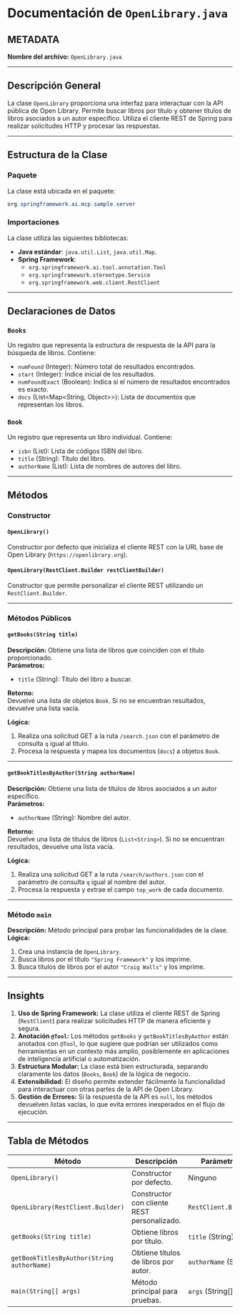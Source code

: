 # Documentación de `OpenLibrary.java`

## METADATA
**Nombre del archivo:** `OpenLibrary.java`

---

## Descripción General
La clase `OpenLibrary` proporciona una interfaz para interactuar con la API pública de Open Library. Permite buscar libros por título y obtener títulos de libros asociados a un autor específico. Utiliza el cliente REST de Spring para realizar solicitudes HTTP y procesar las respuestas.

---

## Estructura de la Clase

### Paquete
La clase está ubicada en el paquete:
```java
org.springframework.ai.mcp.sample.server
```

### Importaciones
La clase utiliza las siguientes bibliotecas:
- **Java estándar**: `java.util.List`, `java.util.Map`.
- **Spring Framework**:
  - `org.springframework.ai.tool.annotation.Tool`
  - `org.springframework.stereotype.Service`
  - `org.springframework.web.client.RestClient`

---

## Declaraciones de Datos

### `Books`
Un registro que representa la estructura de respuesta de la API para la búsqueda de libros. Contiene:
- `numFound` (Integer): Número total de resultados encontrados.
- `start` (Integer): Índice inicial de los resultados.
- `numFoundExact` (Boolean): Indica si el número de resultados encontrados es exacto.
- `docs` (List<Map<String, Object>>): Lista de documentos que representan los libros.

### `Book`
Un registro que representa un libro individual. Contiene:
- `isbn` (List<String>): Lista de códigos ISBN del libro.
- `title` (String): Título del libro.
- `authorName` (List<String>): Lista de nombres de autores del libro.

---

## Métodos

### Constructor
#### `OpenLibrary()`
Constructor por defecto que inicializa el cliente REST con la URL base de Open Library (`https://openlibrary.org`).

#### `OpenLibrary(RestClient.Builder restClientBuilder)`
Constructor que permite personalizar el cliente REST utilizando un `RestClient.Builder`.

---

### Métodos Públicos

#### `getBooks(String title)`
**Descripción:** Obtiene una lista de libros que coinciden con el título proporcionado.  
**Parámetros:**
- `title` (String): Título del libro a buscar.

**Retorno:**  
Devuelve una lista de objetos `Book`. Si no se encuentran resultados, devuelve una lista vacía.

**Lógica:**
1. Realiza una solicitud GET a la ruta `/search.json` con el parámetro de consulta `q` igual al título.
2. Procesa la respuesta y mapea los documentos (`docs`) a objetos `Book`.

---

#### `getBookTitlesByAuthor(String authorName)`
**Descripción:** Obtiene una lista de títulos de libros asociados a un autor específico.  
**Parámetros:**
- `authorName` (String): Nombre del autor.

**Retorno:**  
Devuelve una lista de títulos de libros (`List<String>`). Si no se encuentran resultados, devuelve una lista vacía.

**Lógica:**
1. Realiza una solicitud GET a la ruta `/search/authors.json` con el parámetro de consulta `q` igual al nombre del autor.
2. Procesa la respuesta y extrae el campo `top_work` de cada documento.

---

### Método `main`
**Descripción:** Método principal para probar las funcionalidades de la clase.  
**Lógica:**
1. Crea una instancia de `OpenLibrary`.
2. Busca libros por el título `"Spring Framework"` y los imprime.
3. Busca títulos de libros por el autor `"Craig Walls"` y los imprime.

---

## Insights

1. **Uso de Spring Framework:** La clase utiliza el cliente REST de Spring (`RestClient`) para realizar solicitudes HTTP de manera eficiente y segura.
2. **Anotación `@Tool`:** Los métodos `getBooks` y `getBookTitlesByAuthor` están anotados con `@Tool`, lo que sugiere que podrían ser utilizados como herramientas en un contexto más amplio, posiblemente en aplicaciones de inteligencia artificial o automatización.
3. **Estructura Modular:** La clase está bien estructurada, separando claramente los datos (`Books`, `Book`) de la lógica de negocio.
4. **Extensibilidad:** El diseño permite extender fácilmente la funcionalidad para interactuar con otras partes de la API de Open Library.
5. **Gestión de Errores:** Si la respuesta de la API es `null`, los métodos devuelven listas vacías, lo que evita errores inesperados en el flujo de ejecución.

---

## Tabla de Métodos

| **Método**                  | **Descripción**                                      | **Parámetros**          | **Retorno**                |
|-----------------------------|----------------------------------------------------|-------------------------|---------------------------|
| `OpenLibrary()`             | Constructor por defecto.                           | Ninguno                 | Instancia de `OpenLibrary` |
| `OpenLibrary(RestClient.Builder)` | Constructor con cliente REST personalizado.      | `RestClient.Builder`    | Instancia de `OpenLibrary` |
| `getBooks(String title)`    | Obtiene libros por título.                         | `title` (String)        | `List<Book>`              |
| `getBookTitlesByAuthor(String authorName)` | Obtiene títulos de libros por autor.            | `authorName` (String)   | `List<String>`            |
| `main(String[] args)`       | Método principal para pruebas.                     | `args` (String[])       | Ninguno                   |
